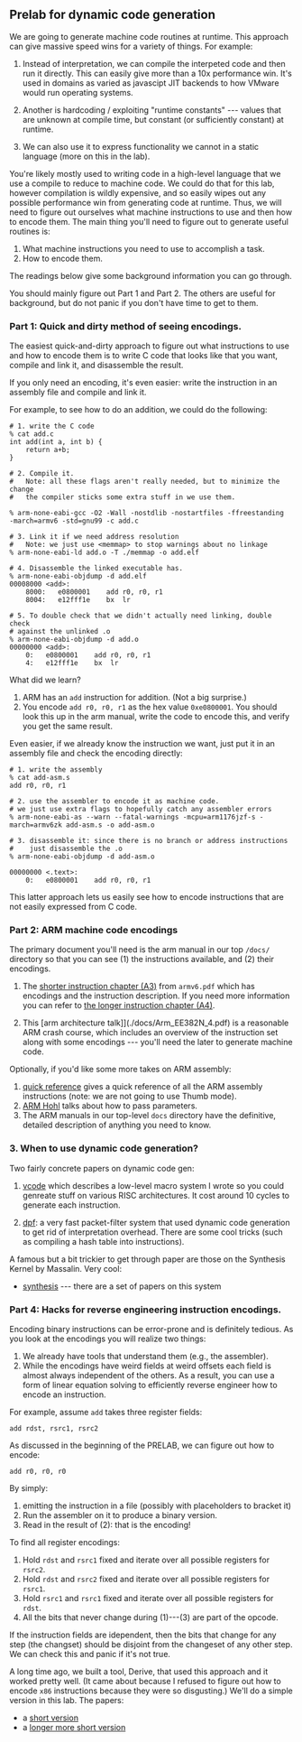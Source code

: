 ## Prelab for dynamic code generation

We are going to generate machine code routines at runtime.
This approach can give massive speed wins for a variety of things.  For 
example:

   1.  Instead of interpretation, we can compile the interpeted code
      and then run it directly.   This can easily give more than a 10x
      performance win.  It's used in domains as varied as javascipt 
      JIT backends to how VMware would run operating systems.

   2. Another
      is hardcoding / exploiting "runtime constants" --- values that are
      unknown at compile time, but constant (or sufficiently constant)
      at runtime.

   3. We can also use it to express functionality we cannot in a static language
      (more on this in the lab).

You're likely mostly used to writing code in a high-level language that 
we use a compile to reduce to machine code.  We could do that for this
lab, however compilation is wildly expensive, and so easily wipes out any
possible performance win from generating code at runtime.  Thus, we will
need to figure out ourselves what machine instructions to use and then
how to encode them.  The main thing 
you'll need to figure out to generate useful routines is:

   1. What machine instructions you need to use to accomplish a task.
   2. How to encode them.

The readings below give some background information you can go through.

You should mainly figure out Part 1 and Part 2.  The others are useful
for background, but do not panic if you don't have time to get to them.

### Part 1: Quick and dirty method of seeing encodings.

The easiest quick-and-dirty approach to figure out what instructions to
use and how to encode them is to write C code that looks like that you
want, compile and link it, and disassemble the result.

If you only need an encoding, it's even easier: write the instruction in an
assembly file and compile and link it.

For example, to see how to do an addition, we could do the following:

    # 1. write the C code
    % cat add.c
    int add(int a, int b) { 
        return a+b; 
    }

    # 2. Compile it.
    #   Note: all these flags aren't really needed, but to minimize the change
    #   the compiler sticks some extra stuff in we use them.

    % arm-none-eabi-gcc -O2 -Wall -nostdlib -nostartfiles -ffreestanding  -march=armv6 -std=gnu99 -c add.c 

    # 3. Link it if we need address resolution
    #   Note: we just use <memmap> to stop warnings about no linkage
    % arm-none-eabi-ld add.o -T ./memmap -o add.elf 

    # 4. Disassemble the linked executable has.
    % arm-none-eabi-objdump -d add.elf 
    00008000 <add>:
        8000:   e0800001    add r0, r0, r1
        8004:   e12fff1e    bx  lr

    # 5. To double check that we didn't actually need linking, double check
    # against the unlinked .o
    % arm-none-eabi-objdump -d add.o 
    00000000 <add>:
        0:   e0800001    add r0, r0, r1
        4:   e12fff1e    bx  lr


What did we learn?
  1. ARM has an `add` instruction for addition.  (Not a big surprise.)
  2. You encode `add r0, r0, r1` as the hex value `0xe0800001`.   You should
     look this up in the arm manual, write the code to encode this, and 
     verify you get the same result.

Even easier, if we already know the instruction we want, just put it in
an assembly file and check the encoding directly:

    # 1. write the assembly
    % cat add-asm.s
    add r0, r0, r1

    # 2. use the assembler to encode it as machine code.
    # we just use extra flags to hopefully catch any assembler errors
    % arm-none-eabi-as --warn --fatal-warnings -mcpu=arm1176jzf-s -march=armv6zk add-asm.s -o add-asm.o

    # 3. disassemble it: since there is no branch or address instructions 
    #    just disassemble the .o
    % arm-none-eabi-objdump -d add-asm.o 

    00000000 <.text>:
        0:   e0800001    add r0, r0, r1

This latter approach lets us easily see how to encode instructions that 
are not easily expressed from C code.

### Part 2: ARM machine code encodings

The primary
document you'll need is the arm manual in our top `/docs/` directory so that
you can see (1) the instructions available, and (2) their encodings.

  1. The [shorter instruction chapter (A3)](../../docs/armv6-inst.pdf)
     from `armv6.pdf`  which has encodings and the instruction
     description.  If you need more information you can refer to
     [the longer instruction chapter (A4)](../../docs/armv6-inst.pdf).
     
  2. This [arm architecture talk]](./docs/Arm_EE382N_4.pdf)  is a
     reasonable ARM crash course, which includes an overview of the
     instruction set along with some encodings --- you'll need the later
     to generate machine code.


Optionally, if you'd like some more takes on ARM assembly:
  1. [quick reference](../../docs/arm-asm-quick-ref.pdf) gives a quick
     reference of all the ARM assembly instructions (note: we are not
     going to use Thumb mode).
  2. [ARM Hohl](./docs/subroutines.hohl-arm-asm.pdf) talks about how to pass
     parameters.
  3. The ARM manuals in our top-level `docs` directory have the definitive,
     detailed description of anything you need to know.

### 3. When to use dynamic code generation?

Two fairly concrete papers on dynamic code gen:
  1. [vcode](./docs/cs343-annot-vcode.pdf) which describes a low-level
     macro system I wrote so you could genreate stuff on various
     RISC architectures.  It cost around 10 cycles to generate each
     instruction.

  2. [dpf](./docs/dpf-sigcomm96.pdf): a very fast packet-filter system
     that used dynamic code generation to get rid of interpretation overhead.
     There are some cool tricks (such as compiling a hash table into instructions).


A famous but a bit trickier to get through paper are those on the Synthesis
Kernel by Massalin.  Very cool:
   - [synthesis](./docs/synthesis.pdf) --- there are a set of papers on this
     system


### Part 4: Hacks for reverse engineering instruction encodings.

Encoding binary instructions can be error-prone and is definitely tedious.
As you look at the encodings you will realize two things:
   1. We already have tools that understand them (e.g., the assembler).
   2. While the encodings have weird fields at weird offsets each field 
      is almost always independent of the others.
As a result, you can use a form of linear equation solving to 
efficiently reverse engineer how to encode an instruction.  

For example, assume `add` takes three register fields:

    add rdst, rsrc1, rsrc2

As discussed in the beginning of the PRELAB, we 
can figure out how to encode:
   
    add r0, r0, r0

By simply:
  1. emitting the instruction in a file (possibly with placeholders
     to bracket it)
  2. Run the assembler on it to produce a binary version.
  3. Read in the result of (2): that is the encoding!

To find all register encodings:
  1. Hold `rdst` and `rsrc1` fixed and iterate over all possible
     registers for `rsrc2`.  
  2. Hold `rdst` and `rsrc2` fixed and iterate over all possible
     registers for `rsrc1`.
  3. Hold `rsrc1` and `rsrc1` fixed and iterate over all possible
     registers for `rdst`.
  4. All the bits that never change during (1)---(3) are part of the opcode.

If the instruction fields are idependent, then the bits that change for
any step (the changset) should be disjoint from the changeset of any
other step.  We can check this and panic if it's not true.

A long time ago, we built a tool, Derive, that used this approach
and it worked pretty well.  (It came about because I refused to figure out
how to encode `x86` instructions because they were so disgusting.)  We'll
do a simple version in this lab.  The papers:
   - a [short version](docs/derive-short.pdf)
   - a [longer more short version](docs/derive-usenix.pdf)
